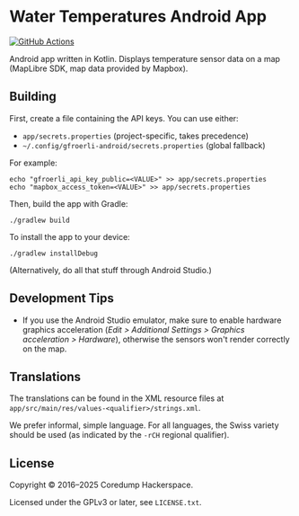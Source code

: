 # Water Temperatures Android App

[![GitHub Actions][github-actions-badge]][github-actions]

Android app written in Kotlin. Displays temperature sensor data on a map
(MapLibre SDK, map data provided by Mapbox).

## Building

First, create a file containing the API keys. You can use either:

- `app/secrets.properties` (project-specific, takes precedence)
- `~/.config/gfroerli-android/secrets.properties` (global fallback)

For example:

    echo "gfroerli_api_key_public=<VALUE>" >> app/secrets.properties
    echo "mapbox_access_token=<VALUE>" >> app/secrets.properties

Then, build the app with Gradle:

    ./gradlew build

To install the app to your device:

    ./gradlew installDebug

(Alternatively, do all that stuff through Android Studio.)

## Development Tips

- If you use the Android Studio emulator, make sure to enable hardware graphics
  acceleration (_Edit > Additional Settings > Graphics acceleration >
  Hardware_), otherwise the sensors won't render correctly on the map.

## Translations

The translations can be found in the XML resource files at
`app/src/main/res/values-<qualifier>/strings.xml`.

We prefer informal, simple language. For all languages, the Swiss variety
should be used (as indicated by the `-rCH` regional qualifier).

## License

Copyright © 2016–2025 Coredump Hackerspace.

Licensed under the GPLv3 or later, see `LICENSE.txt`.


<!-- Badges -->
[github-actions]: https://github.com/gfroerli/app-android/actions/workflows/test.yml
[github-actions-badge]: https://github.com/gfroerli/app-android/actions/workflows/test.yml/badge.svg

